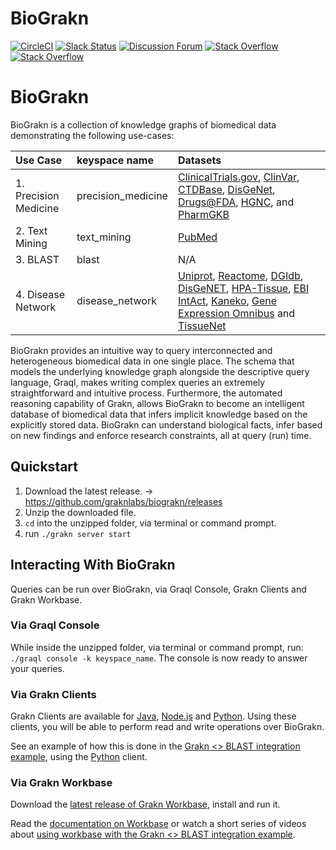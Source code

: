 # BioGrakn

[![CircleCI](https://circleci.com/gh/graknlabs/biograkn/tree/master.svg?style=shield)](https://circleci.com/gh/graknlabs/biograkn/tree/master)
[![Slack Status](http://grakn-slackin.herokuapp.com/badge.svg)](https://grakn.ai/slack)
[![Discussion Forum](https://img.shields.io/discourse/https/discuss.grakn.ai/topics.svg)](https://discuss.grakn.ai)
[![Stack Overflow](https://img.shields.io/badge/stackoverflow-grakn-796de3.svg)](https://stackoverflow.com/questions/tagged/grakn)
[![Stack Overflow](https://img.shields.io/badge/stackoverflow-graql-3dce8c.svg)](https://stackoverflow.com/questions/tagged/graql)


# BioGrakn

BioGrakn is a collection of knowledge graphs of biomedical data demonstrating the following use-cases:

| Use Case | keyspace name | Datasets
|:------------|:--------------|:--------------|
| 1. Precision Medicine | precision_medicine | [ClinicalTrials.gov](https://clinicaltrials.gov/ct2/home), [ClinVar](https://www.ncbi.nlm.nih.gov/clinvar/), [CTDBase](http://ctdbase.org/), [DisGeNet](http://www.disgenet.org/), [Drugs@FDA](https://www.accessdata.fda.gov/scripts/cder/daf/index.cfm), [HGNC](https://www.genenames.org/), and [PharmGKB](https://www.pharmgkb.org/) |
| 2. Text Mining | text_mining | [PubMed](https://www.ncbi.nlm.nih.gov/pubmed/) |
| 3. BLAST | blast | N/A
| 4. Disease Network | disease_network | [Uniprot](https://www.uniprot.org/), [Reactome](https://reactome.org/), [DGIdb](http://www.dgidb.org/), [DisGeNET](http://www.disgenet.org/web/DisGeNET/menu;jsessionid=np5qutaldora6gql80xqhmen), [HPA-Tissue](https://www.proteinatlas.org/humanproteome/tissue+specific), [EBI IntAct](https://www.ebi.ac.uk/intact/), [Kaneko](https://www.ncbi.nlm.nih.gov/pmc/articles/PMC3558318/), [Gene Expression Omnibus](https://www.ncbi.nlm.nih.gov/geo/) and [TissueNet](http://netbio.bgu.ac.il/tissuenet/) |


BioGrakn provides an intuitive way to query interconnected and heterogeneous biomedical data in one single place. The schema that models the underlying knowledge graph alongside the descriptive query language, Graql, makes writing complex queries an extremely straightforward and intuitive process. Furthermore, the automated reasoning capability of Grakn, allows BioGrakn to become an intelligent database of biomedical data that infers implicit knowledge based on the explicitly stored data. BioGrakn can understand biological facts, infer based on new findings and enforce research constraints, all at query (run) time.

## Quickstart

1. Download the latest release. -> https://github.com/graknlabs/biograkn/releases
2. Unzip the downloaded file.
3. `cd` into the unzipped folder, via terminal or command prompt.
4. run `./grakn server start`

## Interacting With BioGrakn
Queries can be run over BioGrakn, via Graql Console, Grakn Clients and Grakn Workbase.

### Via Graql Console
While inside the unzipped folder, via terminal or command prompt, run: `./graql console -k keyspace_name`. The console is now ready to answer your queries.

### Via Grakn Clients
Grakn Clients are available for [Java](https://github.com/graknlabs/grakn/tree/master/client-java), [Node.js](https://github.com/graknlabs/grakn/tree/master/client-nodejs) and [Python](https://github.com/graknlabs/grakn/tree/master/client_python). Using these clients, you will be able to perform read and write operations over BioGrakn.

See an example of how this is done in the [Grakn <> BLAST integration example](./examples/blast/analysis.py), using the [Python](https://github.com/graknlabs/grakn/tree/master/client_python) client.

### Via Grakn Workbase
Download the [latest release of Grakn Workbase](https://github.com/graknlabs/grakn/releases), install and run it.

Read the [documentation on Workbase](https://dev.grakn.ai/docs/workbase/overview) or watch a short series of videos about [using workbase with the Grakn <> BLAST integration example](https://www.youtube.com/watch?v=pHIer5roF4c&list=PLtEF8_xCPklaTR4RaB3ng9V3Ov7n980cQ).

